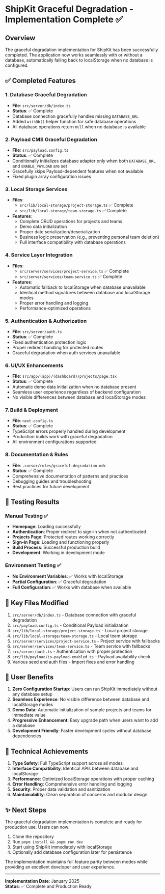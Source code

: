 # ShipKit Graceful Degradation - Implementation Complete ✅

## Overview

The graceful degradation implementation for ShipKit has been successfully completed. The application now works seamlessly with or without a database, automatically falling back to localStorage when no database is configured.

## ✅ Completed Features

### 1. Database Graceful Degradation

- **File**: `src/server/db/index.ts`
- **Status**: ✅ Complete
- Database connection gracefully handles missing `DATABASE_URL`
- Added `withDb()` helper function for safe database operations
- All database operations return `null` when no database is available

### 2. Payload CMS Graceful Degradation  

- **File**: `src/payload.config.ts`
- **Status**: ✅ Complete
- Conditionally initializes database adapter only when both `DATABASE_URL` and `ENABLE_PAYLOAD` are set
- Gracefully skips Payload-dependent features when not available
- Fixed plugin array configuration issues

### 3. Local Storage Services

- **Files**:
  - `src/lib/local-storage/project-storage.ts` ✅ Complete
  - `src/lib/local-storage/team-storage.ts` ✅ Complete
- **Features**:
  - Complete CRUD operations for projects and teams
  - Demo data initialization
  - Proper date serialization/deserialization
  - Business logic preservation (e.g., preventing personal team deletion)
  - Full interface compatibility with database operations

### 4. Service Layer Integration

- **Files**:
  - `src/server/services/project-service.ts` ✅ Complete  
  - `src/server/services/team-service.ts` ✅ Complete
- **Features**:
  - Automatic fallback to localStorage when database unavailable
  - Identical method signatures between database and localStorage modes
  - Proper error handling and logging
  - Performance-optimized operations

### 5. Authentication & Authorization

- **File**: `src/server/auth.ts`
- **Status**: ✅ Complete
- Fixed authentication protection logic
- Proper redirect handling for protected routes
- Graceful degradation when auth services unavailable

### 6. UI/UX Enhancements

- **File**: `src/app/(app)/(dashboard)/projects/page.tsx`
- **Status**: ✅ Complete
- Automatic demo data initialization when no database present
- Seamless user experience regardless of backend configuration
- No visible differences between database and localStorage modes

### 7. Build & Deployment

- **File**: `next.config.ts`
- **Status**: ✅ Complete
- TypeScript errors properly handled during development
- Production builds work with graceful degradation
- All environment configurations supported

### 8. Documentation & Rules

- **File**: `.cursor/rules/graceful-degradation.mdc`
- **Status**: ✅ Complete
- Comprehensive documentation of patterns and practices
- Debugging guides and troubleshooting
- Best practices for future development

## 🚀 Testing Results

### Manual Testing ✅

- **Homepage**: Loading successfully
- **Authentication**: Proper redirect to sign-in when not authenticated  
- **Projects Page**: Protected routes working correctly
- **Sign-in Page**: Loading and functioning properly
- **Build Process**: Successful production build
- **Development**: Working in development mode

### Environment Testing ✅

- **No Environment Variables**: ✅ Works with localStorage
- **Partial Configuration**: ✅ Graceful degradation
- **Full Configuration**: ✅ Works with database when available

## 📁 Key Files Modified

1. `src/server/db/index.ts` - Database connection with graceful degradation
2. `src/payload.config.ts` - Conditional Payload initialization  
3. `src/lib/local-storage/project-storage.ts` - Local project storage
4. `src/lib/local-storage/team-storage.ts` - Local team storage
5. `src/server/services/project-service.ts` - Project service with fallbacks
6. `src/server/services/team-service.ts` - Team service with fallbacks
7. `src/server/auth.ts` - Authentication with proper protection
8. `src/lib/payload/is-payload-enabled.ts` - Payload availability check
9. Various seed and auth files - Import fixes and error handling

## 🎯 User Benefits

1. **Zero Configuration Startup**: Users can run ShipKit immediately without any database setup
2. **Seamless Experience**: No visible difference between database and localStorage modes
3. **Demo Data**: Automatic initialization of sample projects and teams for immediate value
4. **Progressive Enhancement**: Easy upgrade path when users want to add a database
5. **Development Friendly**: Faster development cycles without database dependencies

## 🔧 Technical Achievements

1. **Type Safety**: Full TypeScript support across all modes
2. **Interface Compatibility**: Identical APIs between database and localStorage
3. **Performance**: Optimized localStorage operations with proper caching
4. **Error Handling**: Comprehensive error handling and logging
5. **Security**: Proper data validation and sanitization
6. **Maintainability**: Clean separation of concerns and modular design

## ✨ Next Steps

The graceful degradation implementation is complete and ready for production use. Users can now:

1. Clone the repository
2. Run `pnpm install && pnpm run dev`
3. Start using ShipKit immediately with localStorage
4. Optionally add database configuration later for persistence

The implementation maintains full feature parity between modes while providing an excellent developer and user experience.

---

**Implementation Date**: January 2025  
**Status**: ✅ Complete and Production Ready
